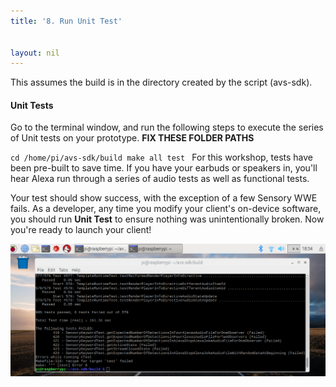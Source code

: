 ```yaml
---
title: '8. Run Unit Test'


layout: nil
---
```

This assumes the build is in the directory created by the script (avs-sdk).



#### Unit Tests

Go to the terminal window, and run the following steps to execute the series of Unit tests on your prototype.  **FIX THESE FOLDER PATHS**

`cd /home/pi/avs-sdk/build
make all test
`
For this workshop, tests have been pre-built to save time.  If you have your earbuds or speakers in, you'll hear Alexa run through a series of audio tests as well as functional tests.



Your test should show success, with the exception of a few Sensory WWE fails.  As a developer, any time you modify your client's on-device software, you should run **Unit Test** to ensure nothing was unintentionally broken.  Now you're ready to launch your client!

![test_pass](/assets/testPassed.png)
